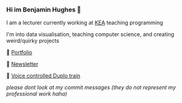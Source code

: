 ### Hi im Benjamin Hughes 👋

I am a lecturer currently working at [KEA](https://kea.dk/) teaching programming

I'm into data visualisation, teaching computer science, and creating weird/quirky projects

🎉 [Portfolio](https://benna100.github.io/portfolio/)

📰 [Newsletter](https://tinyletter.com/benjamin_dals_hughes)

🚂 [Voice controlled Duplo train ](https://www.youtube.com/watch?v=t65X-cs55qM)

*please dont look at my commit messages (they do not represent my professional work haha)*

